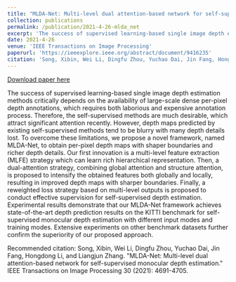 ```yaml
---
title: "MLDA-Net: Multi-level dual attention-based network for self-supervised monocular depth estimation"
collection: publications
permalink: /publication/2021-4-26-mlda_net
excerpt: 'The success of supervised learning-based single image depth estimation methods critically depends on the availability of large-scale dense per-pixel depth annotations, which requires both laborious and expensive annotation process. Therefore, the self-supervised methods are much desirable, which attract significant attention recently. However, depth maps predicted by existing self-supervised methods tend to be blurry with many depth details lost. To overcome these limitations, we propose a novel framework, named MLDA-Net, to obtain per-pixel depth maps with shaper boundaries and richer depth details. Our first innovation is a multi-level feature extraction (MLFE) strategy which can learn rich hierarchical representation. Then, a dual-attention strategy, combining global attention and structure attention, is proposed to intensify the obtained features both globally and locally, resulting in improved depth maps with sharper boundaries. Finally, a reweighted loss strategy based on multi-level outputs is proposed to conduct effective supervision for self-supervised depth estimation. Experimental results demonstrate that our MLDA-Net framework achieves state-of-the-art depth prediction results on the KITTI benchmark for self-supervised monocular depth estimation with different input modes and training modes. Extensive experiments on other benchmark datasets further confirm the superiority of our proposed approach.'
date: 2021-4-26
venue: 'IEEE Transactions on Image Processing'
paperurl: 'https://ieeexplore.ieee.org/abstract/document/9416235'
citation: 'Song, Xibin, Wei Li, Dingfu Zhou, Yuchao Dai, Jin Fang, Hongdong Li, and Liangjun Zhang. &quot;MLDA-Net: Multi-level dual attention-based network for self-supervised monocular depth estimation.&quot; IEEE Transactions on Image Processing 30 (2021): 4691-4705.'
---
```


<a href='https://ieeexplore.ieee.org/abstract/document/9416235'>Download paper here</a>

The success of supervised learning-based single image depth estimation methods critically depends on the availability of large-scale dense per-pixel depth annotations, which requires both laborious and expensive annotation process. Therefore, the self-supervised methods are much desirable, which attract significant attention recently. However, depth maps predicted by existing self-supervised methods tend to be blurry with many depth details lost. To overcome these limitations, we propose a novel framework, named MLDA-Net, to obtain per-pixel depth maps with shaper boundaries and richer depth details. Our first innovation is a multi-level feature extraction (MLFE) strategy which can learn rich hierarchical representation. Then, a dual-attention strategy, combining global attention and structure attention, is proposed to intensify the obtained features both globally and locally, resulting in improved depth maps with sharper boundaries. Finally, a reweighted loss strategy based on multi-level outputs is proposed to conduct effective supervision for self-supervised depth estimation. Experimental results demonstrate that our MLDA-Net framework achieves state-of-the-art depth prediction results on the KITTI benchmark for self-supervised monocular depth estimation with different input modes and training modes. Extensive experiments on other benchmark datasets further confirm the superiority of our proposed approach.

Recommended citation: 
Song, Xibin, Wei Li, Dingfu Zhou, Yuchao Dai, Jin Fang, Hongdong Li, and Liangjun Zhang. "MLDA-Net: Multi-level dual attention-based network for self-supervised monocular depth estimation." IEEE Transactions on Image Processing 30 (2021): 4691-4705.